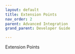 ```yaml
---
layout: default
title: Extension Points
nav_order: 2
parent: Advanced Integration
grand_parent: Developer Guide

---
```

Extension Points
